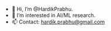- 👋 Hi, I’m @HardikPrabhu.
- 👀 I’m interested in AI/ML research.
- 📫 Contact: hardik.prabhu@gmail.com

<!---
HardikPrabhu/HardikPrabhu is a ✨ special ✨ repository because its `README.md` (this file) appears on your GitHub profile.
You can click the Preview link to take a look at your changes.
--->
